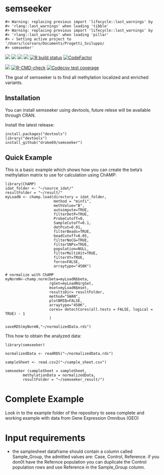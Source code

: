 
<!-- README.md is generated from README.Rmd. Please edit that file -->

# semseeker

<!-- badges: start -->

    #> Warning: replacing previous import 'lifecycle::last_warnings' by
    #> 'rlang::last_warnings' when loading 'tibble'
    #> Warning: replacing previous import 'lifecycle::last_warnings' by
    #> 'rlang::last_warnings' when loading 'pillar'
    #> ✓ Setting active project to '/Users/lcorsaro/Documents/Progetti_Sviluppo/
    #> semseeker'

[![](https://img.shields.io/badge/devel%20version-0.3.2-blue.svg)](https://github.com/drake69/semseeker)
[![](https://img.shields.io/badge/lifecycle-stable-brightgreen.svg)](https://lifecycle.r-lib.org/articles/stages.html#stable)
[![](https://codecov.io/gh/drake69/semseeker/branch/main/graph/badge.svg)](https://codecov.io/gh/drake69/semseeker)
[![](https://img.shields.io/github/last-commit/drake69/semseeker.svg)](https://github.com/drake69/semseeker/commits/main)
[![R build
status](https://github.com/drake69/semseeker/workflows/R-CMD-check/badge.svg)](https://github.com/drake69/semseeker/actions)
[![CodeFactor](https://www.codefactor.io/repository/github/drake69/semseeker/badge)](https://www.codefactor.io/repository/github/drake69/semseeker)

[![](https://img.shields.io/badge/devel%20version-0.3.2-blue.svg)](https://github.com/drake69/semseeker)
[![R-CMD-check](https://github.com/drake69/semseeker/workflows/R-CMD-check/badge.svg)](https://github.com/drake69/semseeker/actions)
[![Codecov test
coverage](https://codecov.io/gh/drake69/semseeker/branch/main/graph/badge.svg)](https://app.codecov.io/gh/drake69/semseeker?branch=main)
<!-- badges: end -->

The goal of semseeker is to find all methylation localized and enriched
variants.

## Installation

You can install semseeker using devtools, future relese will be
available through CRAN.

Install the latest release:

    install.packages("devtools")
    library("devtools")
    install_github("drake69/semseeker")

## Quick Example

This is a basic example which shows how you can create the beta’s
methylation matrix to use for calculation using ChAMP:

    library(ChAMP)
    idat_folder <- "~/source_idat/"
    resultFolder = "~/result/"
    myLoadN <- champ.load(directory = idat_folder,
                          method = "minfi",
                          methValue="B",
                          autoimpute=TRUE,
                          filterDetP=TRUE,
                          ProbeCutoff=0,
                          SampleCutoff=0.1,
                          detPcut=0.01,
                          filterBeads=TRUE,
                          beadCutoff=0.05,
                          filterNoCG=TRUE,
                          filterSNPs=TRUE,
                          population=NULL,
                          filterMultiHit=TRUE,
                          filterXY=TRUE,
                          force=FALSE,
                          arraytype="450K")

    # normalize with ChAMP
    myNormN<-champ.norm(beta=myLoadN$beta,
                        rgSet=myLoadN$rgSet,
                        mset=myLoadN$mset,
                        resultsDir= resultFolder,
                        method="SWAN",
                        plotBMIQ=FALSE,
                        arraytype="450K",
                        cores= detectCores(all.tests = FALSE, logical = TRUE) - 1
                        )

    saveRDS(myNormN,"~/normalizedData.rds")

This how to obtain the analyzed data:

    library(semseeker)

    normalizedData <- readRDS("~/normalizedData.rds")

    sampleSheet <- read.csv2("~/sample_sheet.csv")

    semseeker (sampleSheet = sampleSheet, 
            methylationData = normalizedData,
            resultFolder = "~/semseeker_result/")

# Complete Example

Look in to the example folder of the repository to seea complete and
working example with data from Gene Expression Omnibus (GEO)

# Input requirements

-   the samplesheet dataframe should contain a column called
    Sample_Group, the admitted values are: Case, Control, Reference. if
    you don0t have the Refernce population you can duplicate the Control
    population rows and use Reference in the Sample_Group column.
